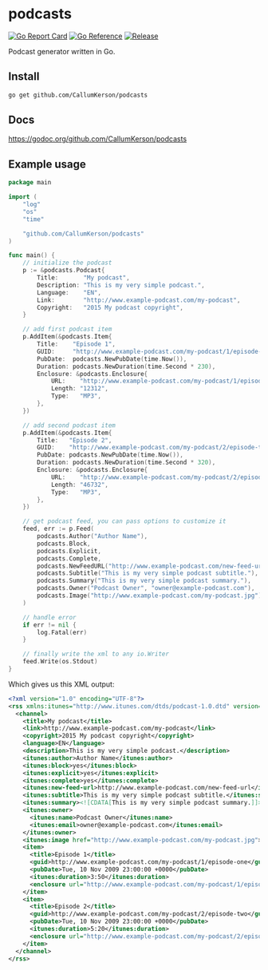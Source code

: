 # podcasts 

[![Go Report Card](https://goreportcard.com/badge/github.com/CallumKerson/podcasts?style=flat-square)](https://goreportcard.com/report/github.com/CallumKerson/podcasts)
[![Go Reference](https://pkg.go.dev/badge/github.com/CallumKerson/podcasts.svg)](https://pkg.go.dev/github.com/CallumKerson/podcasts)
[![Release](https://img.shields.io/github/release/CallumKerson/podcasts.svg?style=flat-square)](https://github.com/CallumKerson/podcasts/releases/latest)


Podcast generator written in Go.

## Install

```bash
go get github.com/CallumKerson/podcasts
```

## Docs

https://godoc.org/github.com/CallumKerson/podcasts

## Example usage

```go
package main

import (
	"log"
	"os"
	"time"

	"github.com/CallumKerson/podcasts"
)

func main() {
	// initialize the podcast
	p := &podcasts.Podcast{
		Title:       "My podcast",
		Description: "This is my very simple podcast.",
		Language:    "EN",
		Link:        "http://www.example-podcast.com/my-podcast",
		Copyright:   "2015 My podcast copyright",
	}

	// add first podcast item
	p.AddItem(&podcasts.Item{
		Title:    "Episode 1",
		GUID:     "http://www.example-podcast.com/my-podcast/1/episode-one",
		PubDate:  podcasts.NewPubDate(time.Now()),
		Duration: podcasts.NewDuration(time.Second * 230),
		Enclosure: &podcasts.Enclosure{
			URL:    "http://www.example-podcast.com/my-podcast/1/episode.mp3",
			Length: "12312",
			Type:   "MP3",
		},
	})

	// add second podcast item
	p.AddItem(&podcasts.Item{
		Title:   "Episode 2",
		GUID:    "http://www.example-podcast.com/my-podcast/2/episode-two",
		PubDate: podcasts.NewPubDate(time.Now()),
		Duration: podcasts.NewDuration(time.Second * 320),
		Enclosure: &podcasts.Enclosure{
			URL:    "http://www.example-podcast.com/my-podcast/2/episode.mp3",
			Length: "46732",
			Type:   "MP3",
		},
	})

	// get podcast feed, you can pass options to customize it
	feed, err := p.Feed(
		podcasts.Author("Author Name"),
		podcasts.Block,
		podcasts.Explicit,
		podcasts.Complete,
		podcasts.NewFeedURL("http://www.example-podcast.com/new-feed-url"),
		podcasts.Subtitle("This is my very simple podcast subtitle."),
		podcasts.Summary("This is my very simple podcast summary."),
		podcasts.Owner("Podcast Owner", "owner@example-podcast.com"),
		podcasts.Image("http://www.example-podcast.com/my-podcast.jpg"),
	)

	// handle error
	if err != nil {
		log.Fatal(err)
	}

	// finally write the xml to any io.Writer
	feed.Write(os.Stdout)
}
```

Which gives us this XML output:

```xml
<?xml version="1.0" encoding="UTF-8"?>
<rss xmlns:itunes="http://www.itunes.com/dtds/podcast-1.0.dtd" version="2.0">
  <channel>
    <title>My podcast</title>
    <link>http://www.example-podcast.com/my-podcast</link>
    <copyright>2015 My podcast copyright</copyright>
    <language>EN</language>
    <description>This is my very simple podcast.</description>
    <itunes:author>Author Name</itunes:author>
    <itunes:block>yes</itunes:block>
    <itunes:explicit>yes</itunes:explicit>
    <itunes:complete>yes</itunes:complete>
    <itunes:new-feed-url>http://www.example-podcast.com/new-feed-url</itunes:new-feed-url>
    <itunes:subtitle>This is my very simple podcast subtitle.</itunes:subtitle>
    <itunes:summary><![CDATA[This is my very simple podcast summary.]]></itunes:summary>
    <itunes:owner>
      <itunes:name>Podcast Owner</itunes:name>
      <itunes:email>owner@example-podcast.com</itunes:email>
    </itunes:owner>
    <itunes:image href="http://www.example-podcast.com/my-podcast.jpg"></itunes:image>
    <item>
      <title>Episode 1</title>
      <guid>http://www.example-podcast.com/my-podcast/1/episode-one</guid>
      <pubDate>Tue, 10 Nov 2009 23:00:00 +0000</pubDate>
      <itunes:duration>3:50</itunes:duration>
      <enclosure url="http://www.example-podcast.com/my-podcast/1/episode.mp3" length="12312" type="MP3"></enclosure>
    </item>
    <item>
      <title>Episode 2</title>
      <guid>http://www.example-podcast.com/my-podcast/2/episode-two</guid>
      <pubDate>Tue, 10 Nov 2009 23:00:00 +0000</pubDate>
      <itunes:duration>5:20</itunes:duration>
      <enclosure url="http://www.example-podcast.com/my-podcast/2/episode.mp3" length="46732" type="MP3"></enclosure>
    </item>
  </channel>
</rss>
```
